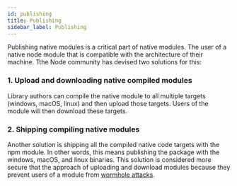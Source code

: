 ```yaml
---
id: publishing
title: Publishing
sidebar_label: Publishing
---
```


Publishing native modules is a critical part of native modules. The user of a native node module that is compatible with the architecture of their machine. Tthe Node community has devised two solutions for this:

### 1. Upload and downloading native compiled modules 

Library authors can compile the native module to all multiple targets (windows, macOS, linux) and then upload those targets. Users of the module will then download these targets.

### 2. Shipping compiling native modules

Another solution is shipping all the compiled native code targets with the npm module. In other words, this means publishing the package with the windows, macOS, and linux binaries. This solution is considered more secure that the approach of uploading and download modules because they prevent users of a module from [wormhole attacks](https://www.kb.cert.org/vuls/id/319816/).
